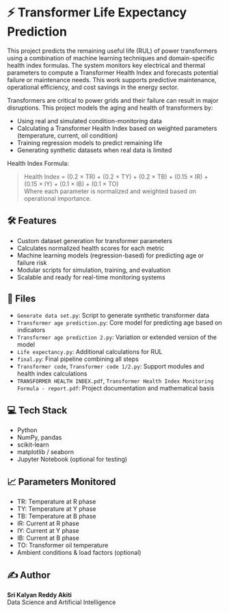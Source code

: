 # ⚡ Transformer Life Expectancy Prediction

This project predicts the remaining useful life (RUL) of power transformers using a combination of machine learning techniques and domain-specific health index formulas. The system monitors key electrical and thermal parameters to compute a Transformer Health Index and forecasts potential failure or maintenance needs. This work supports predictive maintenance, operational efficiency, and cost savings in the energy sector.

Transformers are critical to power grids and their failure can result in major disruptions. This project models the aging and health of transformers by:

- Using real and simulated condition-monitoring data
- Calculating a Transformer Health Index based on weighted parameters (temperature, current, oil condition)
- Training regression models to predict remaining life
- Generating synthetic datasets when real data is limited

Health Index Formula:
> Health Index = (0.2 × TR) + (0.2 × TY) + (0.2 × TB) + (0.15 × IR) + (0.15 × IY) + (0.1 × IB) + (0.1 × TO)  
Where each parameter is normalized and weighted based on operational importance.

## 🛠️ Features

- Custom dataset generation for transformer parameters  
- Calculates normalized health scores for each metric  
- Machine learning models (regression-based) for predicting age or failure risk  
- Modular scripts for simulation, training, and evaluation  
- Scalable and ready for real-time monitoring systems  

## 📁 Files

- `Generate data set.py`: Script to generate synthetic transformer data  
- `Transformer age prediction.py`: Core model for predicting age based on indicators  
- `Transformer age prediction 2.py`: Variation or extended version of the model  
- `Life expectancy.py`: Additional calculations for RUL  
- `final.py`: Final pipeline combining all steps  
- `Transformer code`, `Transformer code 1/2.py`: Support modules and health index calculations  
- `TRANSFORMER HEALTH INDEX.pdf`, `Transformer Health Index Monitoring Formula - report.pdf`: Project documentation and mathematical basis  

## 💻 Tech Stack

- Python  
- NumPy, pandas  
- scikit-learn  
- matplotlib / seaborn  
- Jupyter Notebook (optional for testing)

## 📈 Parameters Monitored

- TR: Temperature at R phase  
- TY: Temperature at Y phase  
- TB: Temperature at B phase  
- IR: Current at R phase  
- IY: Current at Y phase  
- IB: Current at B phase  
- TO: Transformer oil temperature  
- Ambient conditions & load factors (optional)

## ✍️ Author

**Sri Kalyan Reddy Akiti**  
Data Science and Artificial Intelligence  
